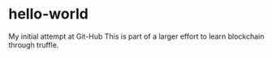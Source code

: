 # hello-world
My initial attempt at Git-Hub
This is part of a larger effort to learn blockchain through truffle.  
